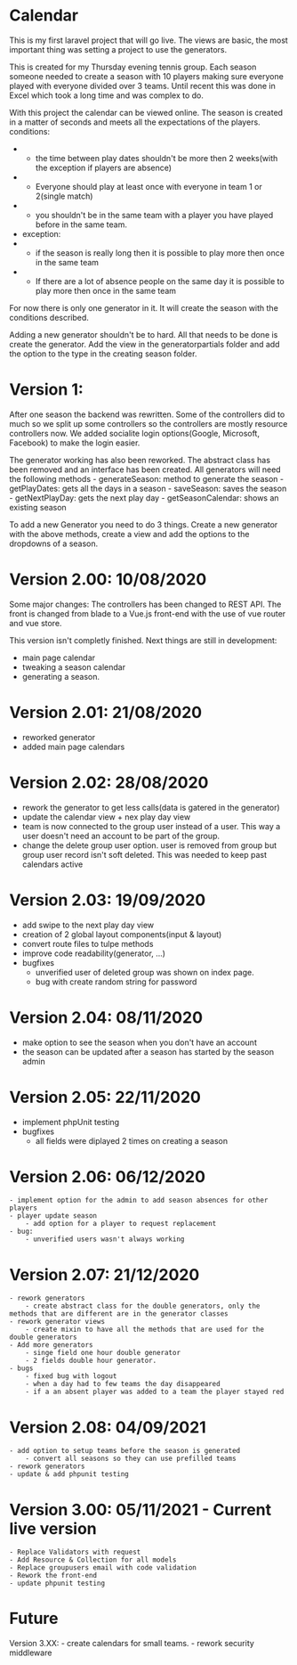 # Calendar
This is my first laravel project that will go live. The views are basic, the most important thing was setting a project to use the generators. 

This is created for my Thursday evening tennis group. Each season someone needed to create a season with 10 players making sure everyone played with everyone divided over 3 teams. Until recent this was done in Excel which took a long time and was complex to do.

With this project the calendar can be viewed online. The season is created in a matter of seconds and meets all the expectations of the players.
conditions:
 * - the time between play dates shouldn't be more then 2 weeks(with the exception if players are absence)
 * - Everyone should play at least once with everyone in team 1 or 2(single match)
 * - you shouldn't be in the same team with a player you have played before in the same team.
 * exception:
 * - if the season is really long then it is possible to play more then once in the same team
 * - If there are a lot of absence people on the same day it is possible to play more then once in the same team
 
 For now there is only one generator in it. It will create the season with the conditions described. 

Adding a new generator shouldn't be to hard. All that needs to be done is create the generator. Add the view in the generatorpartials folder and add the option to the type in the creating season folder.

# Version 1: 
After one season the backend was rewritten. Some of the controllers did to much so we split up some controllers so the controllers are mostly resource controllers now. We added socialite login options(Google, Microsoft, Facebook) to make the login easier. 

The generator working has also been reworked. The abstract class has been removed and an interface has been created. 
All generators will need the following methods
    - generateSeason: method to generate the season
    - getPlayDates: gets all the days in a season
    - saveSeason: saves the season
    - getNextPlayDay: gets the next play day
    - getSeasonCalendar: shows an existing season

To add a new Generator you need to do 3 things. Create a new generator with the above methods, create a view and add the options to the dropdowns of a season. 

# Version 2.00: 10/08/2020
Some major changes: 
The controllers has been changed to REST API. The front is changed from blade to a Vue.js front-end with the use of vue router and vue store. 

This version isn't completly finished. Next things are still in development: 
- main page calendar
- tweaking a season calendar
- generating a season.

# Version 2.01: 21/08/2020
- reworked generator
- added main page calendars

# Version 2.02: 28/08/2020
- rework the generator to get less calls(data is gatered in the generator)
- update the calendar view + nex play day view
- team is now connected to the group user instead of a user. This way a user doesn't need an account to be part of the group. 
- change the delete group user option. user is removed from group but group user record isn't soft deleted. This was needed to keep past calendars active

# Version 2.03: 19/09/2020
- add swipe to the next play day view
- creation of 2 global layout components(input & layout)
- convert route files to tulpe methods
- improve code readability(generator, ...)
- bugfixes
    - unverified user of deleted group was shown on index page.
    - bug with create random string for password

# Version 2.04: 08/11/2020
- make option to see the season when you don't have an account
- the season can be updated after a season has started by the season admin

# Version 2.05: 22/11/2020
- implement phpUnit testing
- bugfixes
    - all fields were diplayed 2 times on creating a season
    
# Version 2.06: 06/12/2020
    - implement option for the admin to add season absences for other players
    - player update season
        - add option for a player to request replacement
    - bug: 
        - unverified users wasn't always working   

# Version 2.07: 21/12/2020
    - rework generators
        - create abstract class for the double generators, only the methods that are different are in the generator classes
    - rework generator views
        - create mixin to have all the methods that are used for the double generators
    - Add more generators
        - singe field one hour double generator
        - 2 fields double hour generator.
    - bugs
        - fixed bug with logout
        - when a day had to few teams the day disappeared
        - if a an absent player was added to a team the player stayed red

# Version 2.08: 04/09/2021
    - add option to setup teams before the season is generated
        - convert all seasons so they can use prefilled teams
    - rework generators
    - update & add phpunit testing

# Version 3.00: 05/11/2021 - Current live version
    - Replace Validators with request
    - Add Resource & Collection for all models
    - Replace groupusers email with code validation
    - Rework the front-end
    - update phpunit testing
        

# Future
Version 3.XX: 
    - create calendars for small teams. 
    - rework security middleware
    
